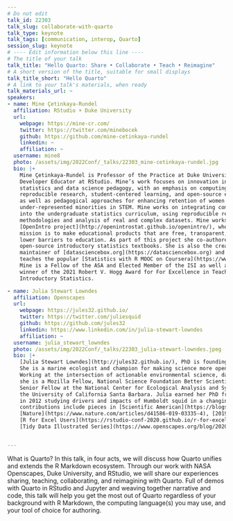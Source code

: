 ```yaml
---
# Do not edit
talk_id: 22303
talk_slug: collaborate-with-quarto
talk_type: keynote
talk_tags: [communication, interop, Quarto]
session_slug: keynote
# ---- Edit information below this line ----
# The title of your talk
talk_title: "Hello Quarto: Share • Collaborate • Teach • Reimagine"
# A short version of the title, suitable for small displays
talk_title_short: "Hello Quarto"
# A link to your talk's materials, when ready
talk_materials_url: ~
speakers:
- name: Mine Çetinkaya-Rundel
  affiliation: RStudio + Duke University
  url:
    webpage: https://mine-cr.com/
    twitter: https://twitter.com/minebocek
    github: https://github.com/mine-cetinkaya-rundel
    linkedin: ~
    affiliation: ~
  username: mine8
  photo: /assets/img/2022Conf/_talks/22303_mine-cetinkaya-rundel.jpg
  bio: |+
    Mine Çetinkaya-Rundel is Professor of the Practice at Duke University and
    Developer Educator at RStudio. Mine’s work focuses on innovation in
    statistics and data science pedagogy, with an emphasis on computing,
    reproducible research, student-centered learning, and open-source education
    as well as pedagogical approaches for enhancing retention of women and
    under-represented minorities in STEM. Mine works on integrating computation
    into the undergraduate statistics curriculum, using reproducible research
    methodologies and analysis of real and complex datasets. Mine works on the
    [OpenIntro project](http://openintrostat.github.io/openintro/), whose
    mission is to make educational products that are free, transparent, and
    lower barriers to education. As part of this project she co-authored four
    open-source introductory statistics textbooks. She is also the creator and
    maintainer of [datasciencebox.org](https://datasciencebox.org) and she
    teaches the popular [Statistics with R MOOC on Coursera](https://www.coursera.org/specializations/statistics).
    Mine is a Fellow of the ASA and Elected Member of the ISI as well as the
    winner of the 2021 Robert V. Hogg Award for For Excellence in Teaching
    Introductory Statistics.

- name: Julia Stewart Lowndes
  affiliation: Openscapes
  url:
    webpage: https://jules32.github.io/
    twitter: https://twitter.com/juliesquid
    github: https://github.com/jules32
    linkedin: https://www.linkedin.com/in/julia-stewart-lowndes
    affiliation: ~
  username: julia_stewart_lowndes
  photo: /assets/img/2022Conf/_talks/22303_julia-stewart-lowndes.jpeg
  bio: |+
    [Julia Stewart Lowndes](http://jules32.github.io/), PhD is founding director of [Openscapes](https://openscapes.org). 
    She is a marine ecologist and champion for making science more open, efficient, inclusive, and kind. 
    Working at the intersection of actionable environmental science, data science, and open science, 
    she is a Mozilla Fellow, National Science Foundation Better Scientific Software Fellow, and 
    Senior Fellow at the National Center for Ecological Analysis and Synthesis (NCEAS) at 
    the University of California Santa Barbara. Julia earned her PhD from Stanford University 
    in 2012 studying drivers and impacts of Humboldt squid in a changing climate. Recent open science/R 
    contributions include pieces in [Scientific American](https://blogs.scientificamerican.com/observations/open-software-means-kinder-science), 
    [Nature](https://www.nature.com/articles/d41586-019-03335-4), [2019 useR! Conference](https://www.openscapes.org/blog/2019/08/22/user-keynote/),
    [R for Excel Users](https://rstudio-conf-2020.github.io/r-for-excel/), and the 
    [Tidy Data Illustrated Series](https://www.openscapes.org/blog/2020/10/12/tidy-data/).


---
```


<!-- ABSTRACT ----
Please write abstract below. You may use simple markdown (links, code style, bold, italics)
-->

What is Quarto? In this talk, in four acts, we will discuss how Quarto unifies and extends the R Markdown ecosystem. Through our work with NASA Openscapes, Duke University, and RStudio, we will share our experiences sharing, teaching, collaborating, and reimagining with Quarto. Full of demos with Quarto in RStudio and Jupyter and weaving together narrative and code, this talk will help you get the most out of Quarto regardless of your background with R Markdown, the computing language(s) you may use, and your tool of choice for authoring.
